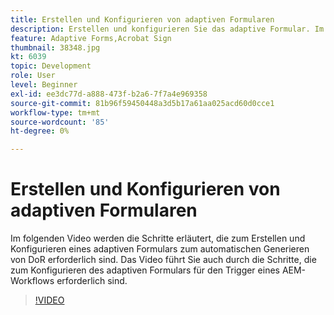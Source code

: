 ```yaml
---
title: Erstellen und Konfigurieren von adaptiven Formularen
description: Erstellen und konfigurieren Sie das adaptive Formular. Im folgenden Video werden die Schritte erläutert, die zum Erstellen und Konfigurieren eines adaptiven Formulars zum automatischen Generieren von DoR erforderlich sind. Das Video führt Sie auch durch die Schritte, die zum Konfigurieren des adaptiven Formulars für den Trigger eines AEM-Workflows erforderlich sind.
feature: Adaptive Forms,Acrobat Sign
thumbnail: 38348.jpg
kt: 6039
topic: Development
role: User
level: Beginner
exl-id: ee3dc77d-a888-473f-b2a6-7f7a4e969358
source-git-commit: 81b96f59450448a3d5b17a61aa025acd60d0cce1
workflow-type: tm+mt
source-wordcount: '85'
ht-degree: 0%

---
```


# Erstellen und Konfigurieren von adaptiven Formularen

Im folgenden Video werden die Schritte erläutert, die zum Erstellen und Konfigurieren eines adaptiven Formulars zum automatischen Generieren von DoR erforderlich sind. Das Video führt Sie auch durch die Schritte, die zum Konfigurieren des adaptiven Formulars für den Trigger eines AEM-Workflows erforderlich sind.

>[!VIDEO](https://video.tv.adobe.com/v/38348/?quality=9&learn=on)
